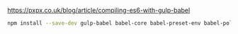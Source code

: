https://pxpx.co.uk/blog/article/compiling-es6-with-gulp-babel
```sh
npm install --save-dev gulp-babel babel-core babel-preset-env babel-polyfill
```

